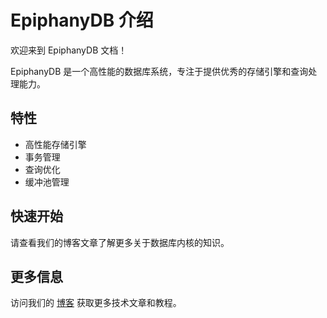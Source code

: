 # EpiphanyDB 介绍

欢迎来到 EpiphanyDB 文档！

EpiphanyDB 是一个高性能的数据库系统，专注于提供优秀的存储引擎和查询处理能力。

## 特性

- 高性能存储引擎
- 事务管理
- 查询优化
- 缓冲池管理

## 快速开始

请查看我们的博客文章了解更多关于数据库内核的知识。

## 更多信息

访问我们的 [博客](/blog) 获取更多技术文章和教程。